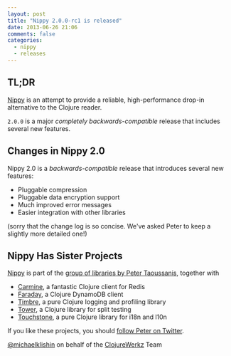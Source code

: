 ```yaml
---
layout: post
title: "Nippy 2.0.0-rc1 is released"
date: 2013-06-26 21:06
comments: false
categories:
  - nippy
  - releases
---
```


## TL;DR

[Nippy](https://github.com/ptaoussanis/nippy) is an attempt to provide a reliable, high-performance drop-in alternative to the Clojure reader.

`2.0.0` is a major *completely backwards-compatible* release that includes several
new features.


## Changes in Nippy 2.0

Nippy 2.0 is a *backwards-compatible* release that introduces several new features:

 * Pluggable compression
 * Pluggable data encryption support
 * Much improved error messages
 * Easier integration with other libraries

(sorry that the change log is so concise. We've asked Peter to keep a slightly more detailed one!)



## Nippy Has Sister Projects

[Nippy](https://github.com/ptaoussanis/nippy) is part of the [group of libraries by Peter Taoussanis](https://www.taoensso.com/clojure-libraries), together with

 * [Carmine](https://github.com/ptaoussanis/carmine), a fantastic Clojure client for Redis
 * [Faraday](https://github.com/ptaoussanis/faraday), a Clojure DynamoDB client
 * [Timbre](https://github.com/ptaoussanis/timbre), a pure Clojure logging and profiling library
 * [Tower](https://github.com/ptaoussanis/touchstone), a Clojure library for split testing
 * [Touchstone](https://github.com/ptaoussanis/tower), a pure Clojure library for i18n and l10n

If you like these projects, you should [follow Peter on Twitter](http://twitter.com/ptaoussanis).


[@michaelklishin](http://twitter.com/michaelklishin) on behalf of the [ClojureWerkz](http://clojurewerkz.org) Team
